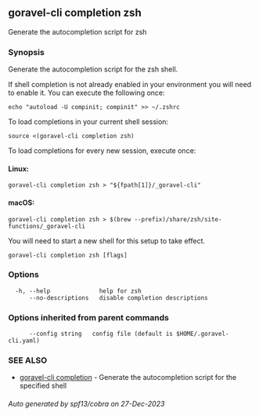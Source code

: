 ## goravel-cli completion zsh

Generate the autocompletion script for zsh

### Synopsis

Generate the autocompletion script for the zsh shell.

If shell completion is not already enabled in your environment you will need
to enable it.  You can execute the following once:

	echo "autoload -U compinit; compinit" >> ~/.zshrc

To load completions in your current shell session:

	source <(goravel-cli completion zsh)

To load completions for every new session, execute once:

#### Linux:

	goravel-cli completion zsh > "${fpath[1]}/_goravel-cli"

#### macOS:

	goravel-cli completion zsh > $(brew --prefix)/share/zsh/site-functions/_goravel-cli

You will need to start a new shell for this setup to take effect.


```
goravel-cli completion zsh [flags]
```

### Options

```
  -h, --help              help for zsh
      --no-descriptions   disable completion descriptions
```

### Options inherited from parent commands

```
      --config string   config file (default is $HOME/.goravel-cli.yaml)
```

### SEE ALSO

* [goravel-cli completion](goravel-cli_completion.md)	 - Generate the autocompletion script for the specified shell

###### Auto generated by spf13/cobra on 27-Dec-2023
